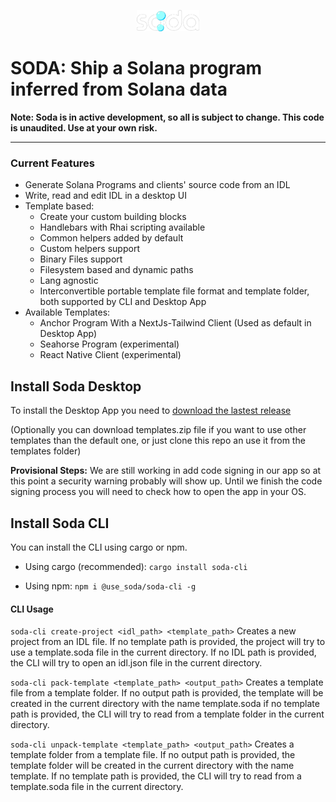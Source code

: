 
<p  align="center">

<img  src="https://github.com/Web3-Builders-Alliance/soda/blob/main/assets/soda.png?raw=true"  width="100">

</p>
  

# SODA: Ship a Solana program inferred from Solana data


 **Note: Soda is in active development, so all is subject to change. This code is unaudited. Use at your own risk.**
  
---
### Current Features
-  Generate Solana Programs and clients' source code from an IDL
-  Write, read and edit IDL in a desktop UI
-  Template based:
	- Create your custom building blocks
	- Handlebars with Rhai scripting available
	- Common helpers added by default
	- Custom helpers support
	- Binary Files support
	- Filesystem based and dynamic paths
	- Lang agnostic
	- Interconvertible portable template file format and template folder, both supported by CLI and Desktop App 
-  Available Templates:
	- Anchor Program With a NextJs-Tailwind Client (Used as default in Desktop App)
	- Seahorse Program (experimental)
	- React Native Client (experimental)

## Install Soda Desktop
  

To install the Desktop App you need to [download the lastest release](https://github.com/Web3-Builders-Alliance/soda/releases)

(Optionally you can download templates.zip file if you want to use other templates than the default one, or just clone this repo an use it from the templates folder)

**Provisional Steps:** We are still working in add code signing in our app so at this point a security warning probably will show up. Until we finish the code signing process you will need to check how to open the app in your OS.

## Install Soda CLI

You can install the CLI using cargo or npm.
- Using cargo (recommended):
```cargo install soda-cli```

- Using npm:
```npm i @use_soda/soda-cli -g```

#### CLI Usage

```soda-cli create-project <idl_path> <template_path>```
Creates a new project from an IDL file.
If no template path is provided, the project will try to use a template.soda file in the current directory.
If no IDL path is provided, the CLI will try to open an idl.json file in the current directory.

```soda-cli pack-template <template_path> <output_path>```
Creates a template file from a template folder.
If no output path is provided, the template will be created in the current directory with the name template.soda
if no template path is provided, the CLI will try to read from a template folder in the current directory.

```soda-cli unpack-template <template_path> <output_path>```
Creates a template folder from a template file.
If no output path is provided, the template folder will be created in the current directory with the name template.
If no template path is provided, the CLI will try to read from a template.soda file in the current directory.